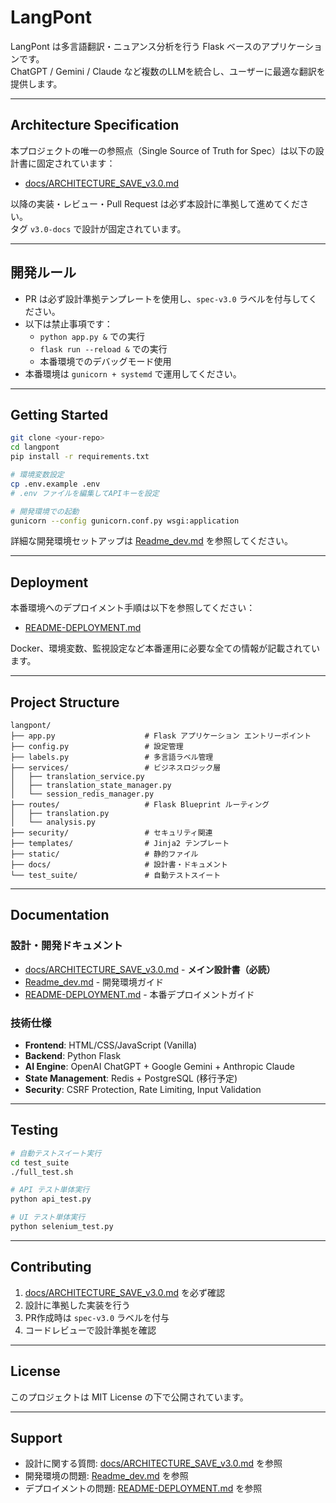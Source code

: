 # LangPont

LangPont は多言語翻訳・ニュアンス分析を行う Flask ベースのアプリケーションです。  
ChatGPT / Gemini / Claude など複数のLLMを統合し、ユーザーに最適な翻訳を提供します。

---

## Architecture Specification

本プロジェクトの唯一の参照点（Single Source of Truth for Spec）は以下の設計書に固定されています：

- [docs/ARCHITECTURE_SAVE_v3.0.md](docs/ARCHITECTURE_SAVE_v3.0.md)

以降の実装・レビュー・Pull Request は必ず本設計に準拠して進めてください。  
タグ `v3.0-docs` で設計が固定されています。

---

## 開発ルール

- PR は必ず設計準拠テンプレートを使用し、`spec-v3.0` ラベルを付与してください。
- 以下は禁止事項です：
  - `python app.py &` での実行
  - `flask run --reload &` での実行
  - 本番環境でのデバッグモード使用
- 本番環境は `gunicorn + systemd` で運用してください。

---

## Getting Started

```bash
git clone <your-repo>
cd langpont
pip install -r requirements.txt

# 環境変数設定
cp .env.example .env
# .env ファイルを編集してAPIキーを設定

# 開発環境での起動
gunicorn --config gunicorn.conf.py wsgi:application
```

詳細な開発環境セットアップは [Readme_dev.md](Readme_dev.md) を参照してください。

---

## Deployment

本番環境へのデプロイメント手順は以下を参照してください：

- [README-DEPLOYMENT.md](README-DEPLOYMENT.md)

Docker、環境変数、監視設定など本番運用に必要な全ての情報が記載されています。

---

## Project Structure

```
langpont/
├── app.py                    # Flask アプリケーション エントリーポイント
├── config.py                 # 設定管理
├── labels.py                 # 多言語ラベル管理
├── services/                 # ビジネスロジック層
│   ├── translation_service.py
│   ├── translation_state_manager.py
│   └── session_redis_manager.py
├── routes/                   # Flask Blueprint ルーティング
│   ├── translation.py
│   └── analysis.py
├── security/                 # セキュリティ関連
├── templates/                # Jinja2 テンプレート
├── static/                   # 静的ファイル
├── docs/                     # 設計書・ドキュメント
└── test_suite/               # 自動テストスイート
```

---

## Documentation

### 設計・開発ドキュメント
- [docs/ARCHITECTURE_SAVE_v3.0.md](docs/ARCHITECTURE_SAVE_v3.0.md) - **メイン設計書（必読）**
- [Readme_dev.md](Readme_dev.md) - 開発環境ガイド
- [README-DEPLOYMENT.md](README-DEPLOYMENT.md) - 本番デプロイメントガイド

### 技術仕様
- **Frontend**: HTML/CSS/JavaScript (Vanilla)
- **Backend**: Python Flask
- **AI Engine**: OpenAI ChatGPT + Google Gemini + Anthropic Claude
- **State Management**: Redis + PostgreSQL (移行予定)
- **Security**: CSRF Protection, Rate Limiting, Input Validation

---

## Testing

```bash
# 自動テストスイート実行
cd test_suite
./full_test.sh

# API テスト単体実行
python api_test.py

# UI テスト単体実行  
python selenium_test.py
```

---

## Contributing

1. [docs/ARCHITECTURE_SAVE_v3.0.md](docs/ARCHITECTURE_SAVE_v3.0.md) を必ず確認
2. 設計に準拠した実装を行う
3. PR作成時は `spec-v3.0` ラベルを付与
4. コードレビューで設計準拠を確認

---

## License

このプロジェクトは MIT License の下で公開されています。

---

## Support

- 設計に関する質問: [docs/ARCHITECTURE_SAVE_v3.0.md](docs/ARCHITECTURE_SAVE_v3.0.md) を参照
- 開発環境の問題: [Readme_dev.md](Readme_dev.md) を参照  
- デプロイメントの問題: [README-DEPLOYMENT.md](README-DEPLOYMENT.md) を参照